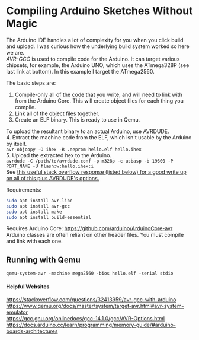 # Compiling Arduino Sketches Without Magic  
The Arduino IDE handles a lot of complexity for you when you click build and upload. I was curious how the underlying build system worked so here we are.  
*AVR-GCC* is used to compile code for the Arduino. It can target various chipsets, for example, the Arduino UNO, which uses the ATmega328P (see last link at bottom). In this example I target the ATmega2560.  

The basic steps are:  
1. Compile-only all of the code that you write, and will need to link with from the Arduino Core. This will create object files for each thing you compile.  
2. Link all of the object files together.  
3. Create an ELF binary. This is ready to use in Qemu.  
  
To upload the resultant binary to an actual Arduino, use AVRDUDE.  
4. Extract the machine code from the ELF, which isn't usable by the Arduino by itself.  
```avr-objcopy -O ihex -R .eeprom hello.elf hello.ihex```  
5. Upload the extracted hex to the Arduino.  
```avrdude -C /path/to/avrdude.conf -p m328p -c usbasp -b 19600 -P PORT_NAME -U flash:w:hello.ihex:i```  
See [this useful stack overflow response (listed below) for a good write up on all of this plus AVRDUDE's options.](https://stackoverflow.com/questions/32413959/avr-gcc-with-arduino)

Requirements:
```bash
sudo apt install avr-libc
sudo apt install avr-gcc
sudo apt install make
sudo apt install build-essential
```

Requires Arduino Core: https://github.com/arduino/ArduinoCore-avr  
Arduino classes are often reliant on other header files. You must compile and link with each one.

## Running with Qemu
```qemu-system-avr -machine mega2560 -bios hello.elf -serial stdio```

#### Helpful Websites
https://stackoverflow.com/questions/32413959/avr-gcc-with-arduino  
https://www.qemu.org/docs/master/system/target-avr.html#avr-system-emulator  
https://gcc.gnu.org/onlinedocs/gcc-14.1.0/gcc/AVR-Options.html  
https://docs.arduino.cc/learn/programming/memory-guide/#arduino-boards-architectures
